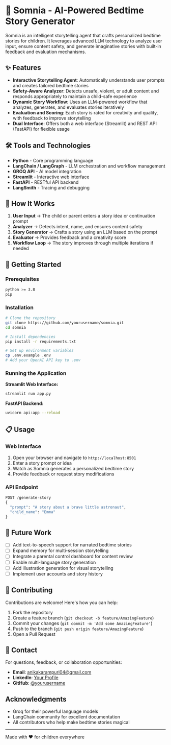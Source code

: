 # 🌙 Somnia - AI-Powered Bedtime Story Generator

Somnia is an intelligent storytelling agent that crafts personalized bedtime stories for children. It leverages advanced LLM technology to analyze user input, ensure content safety, and generate imaginative stories with built-in feedback and evaluation mechanisms.

## ✨ Features

- **Interactive Storytelling Agent**: Automatically understands user prompts and creates tailored bedtime stories
- **Safety-Aware Analyzer**: Detects unsafe, violent, or adult content and responds appropriately to maintain a child-safe experience
- **Dynamic Story Workflow**: Uses an LLM-powered workflow that analyzes, generates, and evaluates stories iteratively
- **Evaluation and Scoring**: Each story is rated for creativity and quality, with feedback to improve storytelling
- **Dual Interface**: Offers both a web interface (Streamlit) and REST API (FastAPI) for flexible usage

## 🛠️ Tools and Technologies

- **Python** - Core programming language
- **LangChain / LangGraph** - LLM orchestration and workflow management
- **GROQ API** - AI model integration
- **Streamlit** - Interactive web interface
- **FastAPI** - RESTful API backend
- **LangSmith** - Tracing and debugging

## 🔄 How It Works

1. **User Input** → The child or parent enters a story idea or continuation prompt
2. **Analyzer** → Detects intent, name, and ensures content safety
3. **Story Generator** → Crafts a story using an LLM based on the prompt
4. **Evaluator** → Provides feedback and a creativity score
5. **Workflow Loop** → The story improves through multiple iterations if needed

## 🚀 Getting Started

### Prerequisites
```bash
python >= 3.8
pip
```

### Installation
```bash
# Clone the repository
git clone https://github.com/yourusername/somnia.git
cd somnia

# Install dependencies
pip install -r requirements.txt

# Set up environment variables
cp .env.example .env
# Add your OpenAI API key to .env
```

### Running the Application

**Streamlit Web Interface:**
```bash
streamlit run app.py
```

**FastAPI Backend:**
```bash
uvicorn api:app --reload
```

## 📋 Usage

### Web Interface

1. Open your browser and navigate to `http://localhost:8501`
2. Enter a story prompt or idea
3. Watch as Somnia generates a personalized bedtime story
4. Provide feedback or request story modifications

### API Endpoint
```python
POST /generate-story
{
  "prompt": "A story about a brave little astronaut",
  "child_name": "Emma"
}
```

## 🔮 Future Work

- [ ] Add text-to-speech support for narrated bedtime stories
- [ ] Expand memory for multi-session storytelling
- [ ] Integrate a parental control dashboard for content review
- [ ] Enable multi-language story generation
- [ ] Add illustration generation for visual storytelling
- [ ] Implement user accounts and story history

## 🤝 Contributing

Contributions are welcome! Here's how you can help:

1. Fork the repository
2. Create a feature branch (`git checkout -b feature/AmazingFeature`)
3. Commit your changes (`git commit -m 'Add some AmazingFeature'`)
4. Push to the branch (`git push origin feature/AmazingFeature`)
5. Open a Pull Request

## 📧 Contact

For questions, feedback, or collaboration opportunities:

- **Email**: anikakarampuri04@gmail.com
- **LinkedIn**: [Your Profile](https://www.linkedin.com/in/anika-karampuri-211023260/)
- **GitHub**: [@yourusername](https://github.com/a-k-0209)

## Acknowledgments

- Groq for their powerful language models
- LangChain community for excellent documentation
- All contributors who help make bedtime stories magical

---

Made with ❤️ for children everywhere
